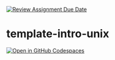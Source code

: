 [![Review Assignment Due Date](https://classroom.github.com/assets/deadline-readme-button-24ddc0f5d75046c5622901739e7c5dd533143b0c8e959d652212380cedb1ea36.svg)](https://classroom.github.com/a/5IAb-YJf)
# template-intro-unix

[![Open in GitHub Codespaces](https://github.com/codespaces/badge.svg)](https://codespaces.new/Applied-Genomics-UTD/template-intro-unix?template=false&quickstart=1)
